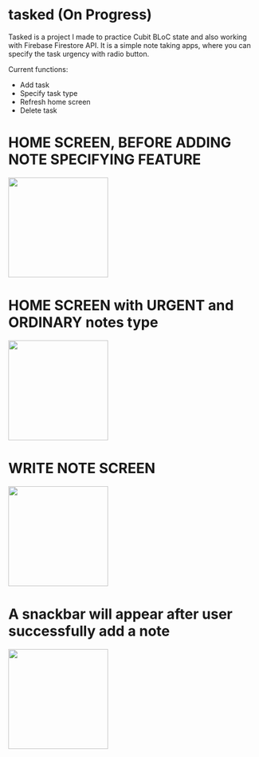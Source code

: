 # tasked (On Progress)

Tasked is a project I made to practice Cubit BLoC state and also working with Firebase Firestore API. It is a simple note taking apps, where you can specify the task urgency with radio button.

Current functions:
  - Add task
  - Specify task type
  - Refresh home screen
  - Delete task

# HOME SCREEN, BEFORE ADDING NOTE SPECIFYING FEATURE
<img src = "https://user-images.githubusercontent.com/93133790/144784261-41eee511-6731-40b7-9398-4fbd4885d046.jpg" width = "200">

# HOME SCREEN with URGENT and ORDINARY notes type 
<img src = "https://user-images.githubusercontent.com/93133790/144784256-4a513071-35ea-4e38-9426-97e582d96dc4.jpg" width = "200">

# WRITE NOTE SCREEN
<img src = "https://user-images.githubusercontent.com/93133790/144784250-bd768249-a03b-447a-8160-975e441a6fa3.jpg" width = "200">

# A snackbar will appear after user successfully add a note
<img src = "https://user-images.githubusercontent.com/93133790/144784264-01d14094-c96a-49e5-8dc6-40c58c954b30.jpg" width = "200">





